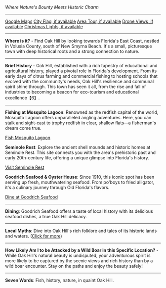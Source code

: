 *Where Nature's Bounty Meets Historic Charm*

---

[Google Maps](https://www.google.com/maps/place/Oak+Hill,+FL/data=!3m1!1e3)
[City Flag, if available](https://www.google.com/search?tbm=isch&q=Oak+Hill+FL+Flag+Picture)
[Area Tour, if available](https://www.youtube.com/results?search_query=Oak+Hill+FL+4k+tour)
[Drone Views, if available](https://www.youtube.com/results?search_query=Oak+Hill+FL+4k+drone)
[Christmas Lights, if available](https://www.youtube.com/results?search_query=Oak+Hill+FL+christmas+lights&sp=CAI%253D)

---

**Where is it?** - Find Oak Hill by looking towards Florida's East Coast, nestled in Volusia County, south of New Smyrna Beach. It's a small, picturesque town with deep historical roots and a strong connection to nature.

---

**Brief History** - Oak Hill, established with a rich tapestry of educational and agricultural history, played a pivotal role in Florida's development. From its early days of citrus farming and commercial fishing to hosting schools that evolved with the community's needs, Oak Hill's resilience and communal spirit shine through. This town has seen it all, from the rise and fall of industries to becoming a beacon for eco-tourism and educational excellence【6】.

---

**Fishing at Mosquito Lagoon**: Renowned as the redfish capital of the world, Mosquito Lagoon offers unparalleled angling adventures. Here, you can stalk and sight-cast to trophy redfish in clear, shallow flats—a fisherman's dream come true.

  [Fish Mosquito Lagoon](https://www.youtube.com/results?search_query=Oak+Hill+FL+Mosquito+Lagoon+fishing)

**Seminole Rest**: Explore the ancient shell mounds and historic homes at Seminole Rest. This site connects you with the area's prehistoric past and early 20th-century life, offering a unique glimpse into Florida's history.

  [Visit Seminole Rest](https://www.youtube.com/results?search_query=Oak+Hill+FL+Seminole+Rest)

**Goodrich Seafood & Oyster House**: Since 1910, this iconic spot has been serving up fresh, mouthwatering seafood. From po'boys to fried alligator, it's a culinary journey through Old Florida's flavors.

  [Dine at Goodrich Seafood](https://www.youtube.com/results?search_query=Oak+Hill+FL+Goodrich+Seafood)

---

**Dining**: Goodrich Seafood offers a taste of local history with its delicious seafood dishes, a true Oak Hill delicacy.

---

**Local Myths**: Dive into Oak Hill's rich folklore and tales of its historic lands and waters. ([Click for more](https://www.google.com/search?q=Oak+Hill+FL+local+myths))

---

**How Likely Am I to be Attacked by a Wild Boar in this Specific Location?** - While Oak Hill's natural beauty is undisputed, your adventurous spirit is more likely to be captured by the scenic views and rich history than by a wild boar encounter. Stay on the paths and enjoy the beauty safely!

---

**Seven Words**: Fish, history, nature, in quaint Oak Hill.
